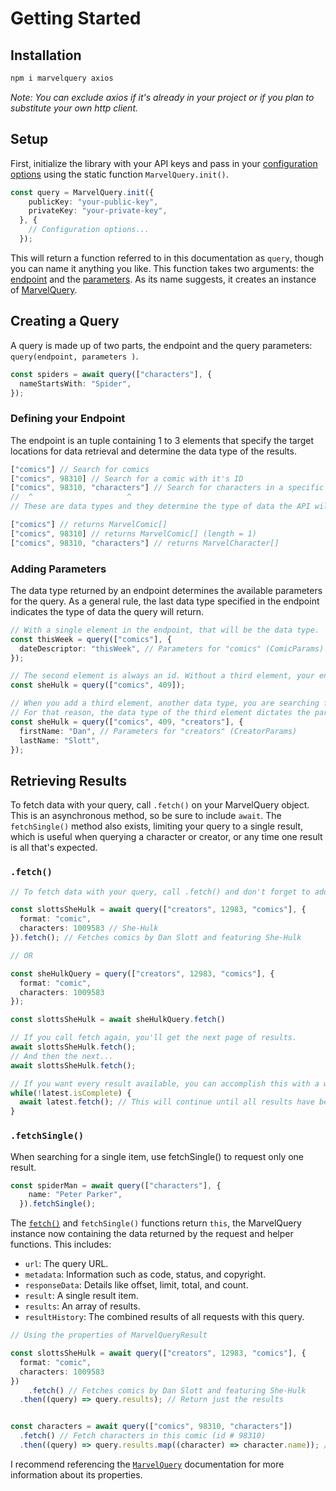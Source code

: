 # Getting Started

## Installation

```bash npm2yarn
npm i marvelquery axios
```

*Note: You can exclude axios if it's already in your project or if you plan to substitute your own http client.*

## Setup

First, initialize the library with your API keys and pass in your [configuration options](#config) using the static function `MarvelQuery.init()`.

```ts
const query = MarvelQuery.init({
    publicKey: "your-public-key",
    privateKey: "your-private-key",
  }, {
    // Configuration options...
  });
```

This will return a function referred to in this documentation as `query`, though you can name it anything you like. This function takes two arguments: the [endpoint](#endpoint) and the [parameters](#parameters). As its name suggests, it creates an instance of [MarvelQuery](#marvelquery).

## Creating a Query

A query is made up of two parts, the endpoint and the query parameters: `query(endpoint, parameters )`.

```ts
const spiders = await query(["characters"], {
  nameStartsWith: "Spider",
});
```

### Defining your Endpoint

The endpoint is an tuple containing 1 to 3 elements that specify the target locations for data retrieval and determine the data type of the results.

```ts
["comics"] // Search for comics
["comics", 98310] // Search for a comic with it's ID
["comics", 98310, "characters"] // Search for characters in a specific comic
//  ^                     ^
// These are data types and they determine the type of data the API will return.

["comics"] // returns MarvelComic[]
["comics", 98310] // returns MarvelComic[] (length = 1)
["comics", 98310, "characters"] // returns MarvelCharacter[]
```

### Adding Parameters

The data type returned by an endpoint determines the available parameters for the query. As a general rule, the last data type specified in the endpoint indicates the type of data the query will return.

```ts
// With a single element in the endpoint, that will be the data type.
const thisWeek = query(["comics"], {
  dateDescriptor: "thisWeek", // Parameters for "comics" (ComicParams)
});

// The second element is always an id. Without a third element, your endpoint represents a single item and therefore has no available parameters.
const sheHulk = query(["comics", 409]);

// When you add a third element, another data type, you are searching for items of that type that are linked to the id in the endpoint.
// For that reason, the data type of the third element dictates the parameters available for that endpoint.
const sheHulk = query(["comics", 409, "creators"], {
  firstName: "Dan", // Parameters for "creators" (CreatorParams)
  lastName: "Slott",
});
```

## Retrieving Results

To fetch data with your query, call `.fetch()` on your MarvelQuery object. This is an asynchronous method, so be sure to include `await`. The `fetchSingle()` method also exists, limiting your query to a single result, which is useful when querying a character or creator, or any time one result is all that's expected.

### `.fetch()`

```ts
// To fetch data with your query, call .fetch() and don't forget to add "await".

const slottsSheHulk = await query(["creators", 12983, "comics"], {
  format: "comic",
  characters: 1009583 // She-Hulk
}).fetch(); // Fetches comics by Dan Slott and featuring She-Hulk

// OR

const sheHulkQuery = query(["creators", 12983, "comics"], {
  format: "comic",
  characters: 1009583
});

const slottsSheHulk = await sheHulkQuery.fetch()

// If you call fetch again, you'll get the next page of results.
await slottsSheHulk.fetch();
// And then the next...
await slottsSheHulk.fetch();

// If you want every result available, you can accomplish this with a while loop and the .isComplete property.
while(!latest.isComplete) {
  await latest.fetch(); // This will continue until all results have been received
}
```

### `.fetchSingle()`

When searching for a single item, use fetchSingle() to request only one result.

```ts
const spiderMan = await query(["characters"], {
    name: "Peter Parker",
  }).fetchSingle();
```



The [`fetch()`](#marvelquery) and `fetchSingle()` functions return `this`, the MarvelQuery instance now containing the data returned by the request and helper functions. This includes:

- `url`: The query URL.
- `metadata`: Information such as code, status, and copyright.
- `responseData`: Details like offset, limit, total, and count.
- `result`: A single result item.
- `results`: An array of results.
- `resultHistory`: The combined results of all requests with this query.

```ts
// Using the properties of MarvelQueryResult

const slottsSheHulk = await query(["creators", 12983, "comics"], {
  format: "comic",
  characters: 1009583
})
	.fetch() // Fetches comics by Dan Slott and featuring She-Hulk
  .then((query) => query.results); // Return just the results


const characters = await query(["comics", 98310, "characters"])
  .fetch() // Fetch characters in this comic (id # 98310)
  .then((query) => query.results.map((character) => character.name)); // Return an array of character names.


```

I recommend referencing the [`MarvelQuery`](#marvelquery) documentation for more information about its properties.
